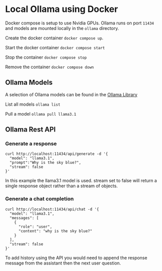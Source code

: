 # Local Ollama using Docker
Docker compose is setup to use Nvidia GPUs. Ollama runs on port `11434` and models are mounted locally in the `ollama` directory.

Create the docker container `docker compose up`. 

Start the docker container `docker compose start`

Stop the container `docker compose stop` 

Remove the container `docker compose down`

## Ollama Models
A selection of Ollama models can be found in the [Ollama Library](https://ollama.com/library)

List all models `ollama list` 

Pull a model `ollama pull llama3.1`

## Ollama Rest API

### Generate a response
```
curl http://localhost:11434/api/generate -d '{
  "model": "llama3.1",
  "prompt":"Why is the sky blue?",
  "stream": false
}'
```
In this example the llama3.1 model is used. stream set to false will return a single response object rather than a stream of objects.

### Generate a chat completion
```
curl http://localhost:11434/api/chat -d '{
  "model": "llama3.1",
  "messages": [
    {
      "role": "user",
      "content": "why is the sky blue?"
    }
  ],
  "stream": false
}'
```
To add history using the API you would need to append the response message from the assistant then the next user question. 